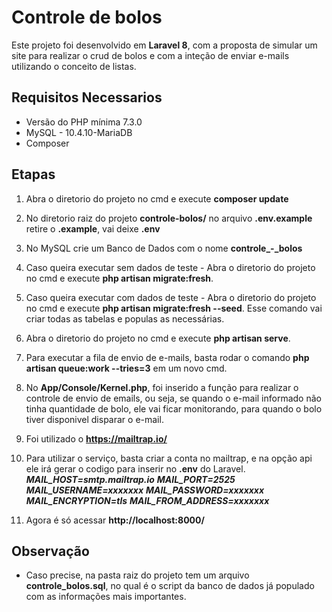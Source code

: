 # Controle de bolos

Este projeto foi desenvolvido em **Laravel 8**, com a proposta de simular um site para realizar o crud de bolos e com a inteção de enviar e-mails utilizando o conceito de listas.


## Requisitos Necessarios
- Versão do PHP mínima 7.3.0
- MySQL - 10.4.10-MariaDB
- Composer

## Etapas
1. Abra o diretorio do projeto  no cmd e execute <b>composer update</b>
2. No diretorio raiz do projeto <b>controle-bolos/</b> no arquivo **.env.example** retire o **.example**, vai deixe **.env**
3. No MySQL crie um Banco de Dados com o nome <b> controle_-_bolos</b>
4. Caso queira executar sem dados de teste - Abra o diretorio do projeto  no cmd e execute <b>php artisan migrate:fresh</b>.
4. Caso queira executar com dados de teste - Abra o diretorio do projeto  no cmd e execute <b>php artisan migrate:fresh --seed</b>. Esse comando vai criar todas as tabelas e populas as necessárias.
5. Abra o diretorio do projeto  no cmd e execute <b>php artisan serve</b>.
6. Para executar a fila de envio de e-mails, basta rodar o comando  **php artisan queue:work --tries=3** em um novo cmd.
7. No **App/Console/Kernel.php**, foi inserido a função para realizar o controle de envio de emails, ou seja, se quando o e-mail informado não tinha quantidade de bolo, ele vai ficar monitorando, para quando o bolo tiver disponivel disparar o e-mail.
8. Foi utilizado o **https://mailtrap.io/** 
9. Para utilizar o serviço, basta criar a conta no mailtrap, e na opção api ele irá gerar o codigo para inserir no **.env** do Laravel.
***MAIL_HOST=smtp.mailtrap.io***
***MAIL_PORT=2525***
***MAIL_USERNAME=xxxxxxx***
***MAIL_PASSWORD=xxxxxxx***
***MAIL_ENCRYPTION=tls***
***MAIL_FROM_ADDRESS=xxxxxxx***

10. Agora é só acessar **http://localhost:8000/**
## Observação

- Caso precise, na pasta raiz do projeto tem um arquivo **controle_bolos.sql**, no qual é o script da banco de dados já populado com as informações mais importantes.